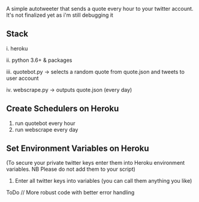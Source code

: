 A simple autotweeter that sends a quote every hour to your twitter account. It's not finalized yet as i'm still debugging it

Stack
-----

i.   heroku

ii.  python 3.6+ & packages

iii. quotebot.py  -> selects a random quote from quote.json and tweets to user account

iv.  webscrape.py -> outputs quote.json (every day)



Create Schedulers on Heroku
---------------------------

1. run quotebot every hour
2. run webscrape every day


Set Environment Variables on Heroku
-----------------------------------

(To secure your private twitter keys enter them into Heroku environment variables. NB Please do not add them to your script)

1. Enter all twitter keys into variables (you can call them anything you like)


ToDo // More robust code with better error handling





